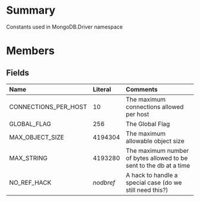 # Summary #
Constants used in MongoDB.Driver namespace

# Members #
## Fields ##
| **Name** | **Literal** | **Comments** |
|:---------|:------------|:-------------|
| CONNECTIONS\_PER\_HOST | 10          | The maximum connections allowed per host |
| GLOBAL\_FLAG | 256         | The Global Flag |
| MAX\_OBJECT\_SIZE | 4194304     | The maximum allowable object size |
| MAX\_STRING | 4193280     | The maximum number of bytes allowed to be sent to the db at a time |
| NO\_REF\_HACK | _nodbref_   | A hack to handle a special case (do we still need this?) |
